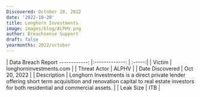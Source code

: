 ```yaml
---
Discovered: October 20, 2022
date: '2022-10-20'
title: Longhorn Investments
image: images/blog/ALPHV.png
author: Breachsense Support
draft: false
yearmonths: 2022/october
---
```



| Data Breach Report
------------:     |:-------------:    | :-----:|
| Victim      | longhorninvestments.com      | 
| Threat Actor      | ALPHV      | 
| Date Discovered      | Oct 20, 2022      | 
| Description      | Longhorn Investments is a direct private lender offering short term acquisition and renovation capital to real estate investors for both residential and commercial assets.       | 
| Leak Size      | ITB      | 

